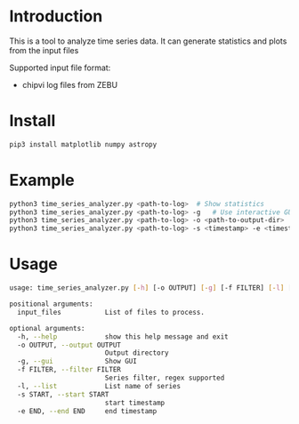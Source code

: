 # Introduction
This is a tool to analyze time series data. It can generate statistics and plots from the input files

Supported input file format:
- chipvi log files from ZEBU

# Install
```bash
pip3 install matplotlib numpy astropy
```

# Example
```bash
python3 time_series_analyzer.py <path-to-log>  # Show statistics
python3 time_series_analyzer.py <path-to-log> -g   # Use interactive GUI
python3 time_series_analyzer.py <path-to-log> -o <path-to-output-dir>  # Generate csv and plots
python3 time_series_analyzer.py <path-to-log> -s <timestamp> -e <timestamp>  # Statistics for a specific time periodt
```

# Usage
```bash
usage: time_series_analyzer.py [-h] [-o OUTPUT] [-g] [-f FILTER] [-l] [-s START] [-e END] input_files [input_files ...]

positional arguments:
  input_files           List of files to process.

optional arguments:
  -h, --help            show this help message and exit
  -o OUTPUT, --output OUTPUT
                        Output directory
  -g, --gui             Show GUI
  -f FILTER, --filter FILTER
                        Series filter, regex supported
  -l, --list            List name of series
  -s START, --start START
                        start timestamp
  -e END, --end END     end timestamp
```